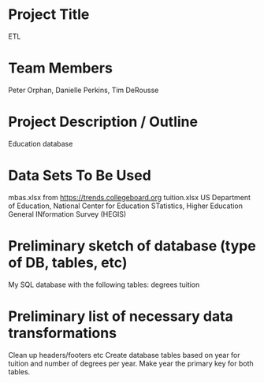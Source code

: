 # Project Title
ETL

# Team Members
Peter Orphan, Danielle Perkins, Tim DeRousse

# Project Description / Outline
Education database

# Data Sets To Be Used
mbas.xlsx from https://trends.collegeboard.org
tuition.xlsx US Department of Education, National Center for Education STatistics, Higher Education General INformation Survey (HEGIS)

# Preliminary sketch of database (type of DB, tables, etc)
My SQL database with the following tables:
degrees
tuition


# Preliminary list of necessary data transformations
Clean up headers/footers etc
Create database tables based on year for tuition and number of degrees per year.
Make year the primary key for both tables.